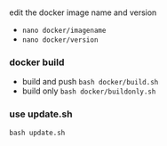 
### 
edit the docker image name and version
- `nano docker/imagename`
- `nano docker/version`

### docker build
- build and push `bash docker/build.sh`
- build only `bash docker/buildonly.sh`


### use update.sh
`bash update.sh`